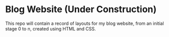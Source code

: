 # Blog Website (Under Construction)
This repo will contain a record of layouts for my blog website,
from an initial stage 0 to n,
created using HTML and CSS.
